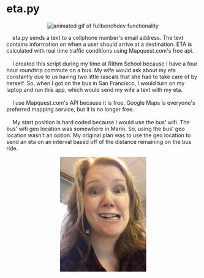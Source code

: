 # eta.py

<p align="center">
<img src="eta_preview.gif" alt="animated gif of fullbenchdev functionality" />
</p>

<p>
&nbsp &nbsp eta.py sends a text to a cellphone number's email address. The text contains information on when a user should arrive at a destination. ETA is calculated with real time traffic conditions using Mapquest.com's free api.
<br/>
<br/>
&nbsp &nbsp I created this script during my time at Rithm School because I have a four hour roundtrip commute on a bus. My wife would ask about my eta constantly due to us having two little rascals that she had to take care of by herself. So, when I got on the bus in San Francisco, I would turn on my laptop and run this app, which would send my wife a text with my eta.
<br/>
<br/>
&nbsp &nbsp I use Mapquest.com's API because it is free. Google Maps is everyone's preferred mapping service, but it is no longer free.
<br/>
<br/>
&nbsp &nbsp My start position is hard coded because I would use the bus' wifi. The bus' wifi geo location was somewhere in Marin. So, using the bus' geo location wasn't an option. My original plan was to use the geo location to send an eta on an interval based off of the distance remaining on the bus ride.
</p>
<p align="center">
<img src="sam.jpeg" alt="My lovely wife." height="300px" />
</p>
